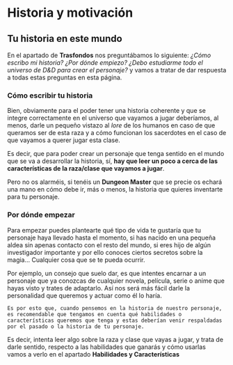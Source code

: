 # **Historia y motivación**
## Tu historia en este mundo

En el apartado de **Trasfondos** nos preguntábamos lo siguiente: *¿Cómo escribo mi historia? ¿Por dónde empiezo? ¿Debo estudiarme todo el universo de D&D para crear el personaje?* y vamos a tratar de dar respuesta a todas estas preguntas en esta página.

### Cómo escribir tu historia

Bien, obviamente para el poder tener una historia coherente y que se integre correctamente en el universo que vayamos a jugar deberíamos, al menos, darle un pequeño vistazo al *lore* de los humanos en caso de que queramos ser de esta raza y a cómo funcionan los sacerdotes en el caso de que vayamos a querer jugar esta clase.

Es decir, que para poder crear un personaje que tenga sentido en el mundo que se va a desarrollar la historia, sí, **hay que leer un poco a cerca de las características de la raza/clase que vayamos a jugar**. 

Pero no os alarméis, si tenéis un **Dungeon Master** que se precie os echará una mano en cómo debe ir, más o menos, la historia que quieres inventarte para tu personaje.

### Por dónde empezar

Para empezar puedes plantearte qué tipo de vida te gustaría que tu personaje haya llevado hasta el momento, si has nacido en una pequeña aldea sin apenas contacto con el resto del mundo, si eres hijo de algún investigador importante y por ello conoces ciertos secretos sobre la magia... Cualquier cosa que se te pueda ocurrir.

Por ejemplo, un consejo que suelo dar, es que intentes encarnar a un personaje que ya conozcas de cualquier novela, película, serie o anime que hayas visto y trates de adaptarlo. Así nos será más fácil darle la personalidad que queremos y actuar como él lo haría.

`Es por esto que, cuando pensemos en la historia de nuestro personaje, es recomendable que tengamos en cuenta qué habilidades o características queremos que tenga y estas deberían venir respaldadas por el pasado o la historia de tu personaje.`

Es decir, intenta leer algo sobre la raza y clase que vayas a jugar, y trata de darle sentido, respecto a las habilidades que ganarás y cómo usarlas vamos a verlo en el apartado **Habilidades y Características**
